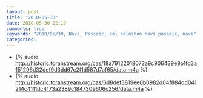 ```yaml
---
layout: post
title: "2010-05-30"
date: 2010-05-30 22:19
comments: true
keywords: "2010/05/30, Navi, Passaic, kol haloshon navi passaic, navi" 
categories: 
---
```


 * {% audio http://historic.torahstream.org/cas/18a79122018073a9c906439e9b1fd3a151296d32def9d3dd67c2f1d587d7af65/data.m4a %}
 * {% audio http://historic.torahstream.org/cas/6d8def3819ee0b0982d04f884dd041214c4111dc4173a2389c1847309606c256/data.m4a %}

